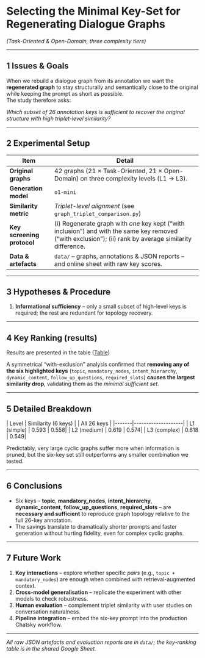 # Selecting the **Minimal Key-Set** for Regenerating Dialogue Graphs  
*(Task-Oriented & Open-Domain, three complexity tiers)*  

---

## 1  Issues & Goals  

When we rebuild a dialogue graph from its annotation we want the **regenerated graph** to stay structurally and semantically close to the original while keeping the prompt as short as possible.  
The study therefore asks:  

*Which subset of 26 annotation keys is sufficient to recover the original structure with high triplet-level similarity?*  

---

## 2  Experimental Setup  

| Item | Detail |
|------|--------|
| **Original graphs** | 42 graphs (21 × Task-Oriented, 21 × Open-Domain) on three complexity levels (L1 → L3). |
| **Generation model** | `o1-mini` |
| **Similarity metric** | *Triplet-level alignment* (see `graph_triplet_comparison.py`) |
| **Key screening protocol** | (i) Regenerate graph with *one* key kept (“with inclusion”) and with the same key removed (“with exclusion”); (ii) rank by average similarity difference. |
| **Data & artefacts** | `data/` – graphs, annotations & JSON reports – and online sheet with raw key scores. |

---

## 3  Hypotheses & Procedure  

1. **Informational sufficiency** – only a small subset of high-level keys is required; the rest are redundant for topology recovery.  

---

## 4  Key Ranking (results)  

Results are presented in the table ([Table](https://docs.google.com/spreadsheets/d/1F9JT6SfxZ9EKUHpKHt71L7kybXlNppmvE3dGtcRrybE/edit?usp=sharing))

A symmetrical “with-exclusion” analysis confirmed that **removing any of the six highlighted keys** (`topic`, `mandatory_nodes`, `intent_hierarchy`, `dynamic_content`, `follow_up_questions`, `required_slots`) **causes the largest similarity drop**, validating them as the *minimal sufficient set*.

---

## 5  Detailed Breakdown  

| Level | Similarity (6 keys) | | All 26 keys |
|-------|--------------------|
| L1 (simple)  | 0.593 | 0.558|
| L2 (medium)  | 0.619 | 0.574|
| L3 (complex) | 0.618 | 0.549|

Predictably, very large cyclic graphs suffer more when information is pruned, but the six-key set still outperforms any smaller combination we tested.

---

## 6  Conclusions  

* Six keys – **topic**, **mandatory_nodes**, **intent_hierarchy**, **dynamic_content**, **follow_up_questions**, **required_slots** – are **necessary and sufficient** to reproduce graph topology relative to the full 26-key annotation.  
* The savings translate to dramatically shorter prompts and faster generation without hurting fidelity, even for complex cyclic graphs.  

---

## 7  Future Work  

1. **Key interactions** – explore whether specific *pairs* (e.g., `topic + mandatory_nodes`) are enough when combined with retrieval-augmented context. 
3. **Cross-model generalisation** – replicate the experiment with other models to check robustness.  
4. **Human evaluation** – complement triplet similarity with user studies on conversation naturalness.  
5. **Pipeline integration** – embed the six-key prompt into the production Chatsky workflow.  

---

*All raw JSON artefacts and evaluation reports are in `data/`; the key-ranking table is in the shared Google Sheet.*